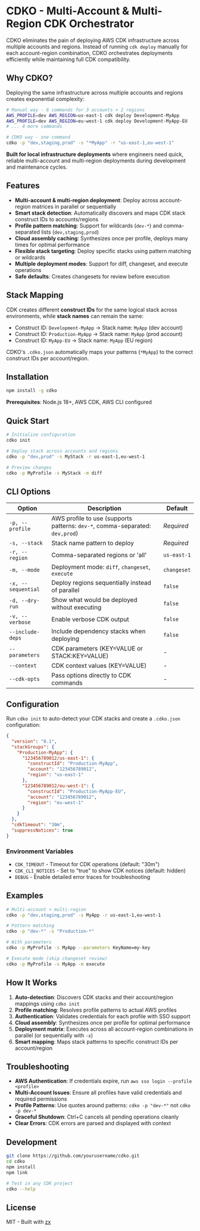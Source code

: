 # CDKO - Multi-Account & Multi-Region CDK Orchestrator

CDKO eliminates the pain of deploying AWS CDK infrastructure across multiple accounts and regions. Instead of running `cdk deploy` manually for each account-region combination, CDKO orchestrates deployments efficiently while maintaining full CDK compatibility.

## Why CDKO?

Deploying the same infrastructure across multiple accounts and regions creates exponential complexity:

```bash
# Manual way - 6 commands for 3 accounts × 2 regions
AWS_PROFILE=dev AWS_REGION=us-east-1 cdk deploy Development-MyApp
AWS_PROFILE=dev AWS_REGION=eu-west-1 cdk deploy Development-MyApp-EU
# ... 4 more commands

# CDKO way - one command
cdko -p "dev,staging,prod" -s "*MyApp" -r "us-east-1,eu-west-1"
```

**Built for local infrastructure deployments** where engineers need quick, reliable multi-account and multi-region deployments during development and maintenance cycles.

## Features

- **Multi-account & multi-region deployment**: Deploy across account-region matrices in parallel or sequentially
- **Smart stack detection**: Automatically discovers and maps CDK stack construct IDs to accounts/regions  
- **Profile pattern matching**: Support for wildcards (`dev-*`) and comma-separated lists (`dev,staging,prod`)
- **Cloud assembly caching**: Synthesizes once per profile, deploys many times for optimal performance
- **Flexible stack targeting**: Deploy specific stacks using pattern matching or wildcards
- **Multiple deployment modes**: Support for diff, changeset, and execute operations
- **Safe defaults**: Creates changesets for review before execution

## Stack Mapping

CDK creates different **construct IDs** for the same logical stack across environments, while **stack names** can remain the same:

- Construct ID: `Development-MyApp` → Stack name: `MyApp` (dev account)
- Construct ID: `Production-MyApp` → Stack name: `MyApp` (prod account)  
- Construct ID: `MyApp-EU` → Stack name: `MyApp` (EU region)

CDKO's `.cdko.json` automatically maps your patterns (`*MyApp`) to the correct construct IDs per account/region.

## Installation

```bash
npm install -g cdko
```

**Prerequisites**: Node.js 18+, AWS CDK, AWS CLI configured

## Quick Start

```bash
# Initialize configuration
cdko init

# Deploy stack across accounts and regions
cdko -p "dev,prod" -s MyStack -r us-east-1,eu-west-1

# Preview changes
cdko -p MyProfile -s MyStack -m diff
```

## CLI Options

| Option | Description | Default |
|--------|-------------|---------|
| `-p, --profile` | AWS profile to use (supports patterns: `dev-*`, comma-separated: `dev,prod`) | *Required* |
| `-s, --stack` | Stack name pattern to deploy | *Required* |
| `-r, --region` | Comma-separated regions or 'all' | `us-east-1` |
| `-m, --mode` | Deployment mode: `diff`, `changeset`, `execute` | `changeset` |
| `-x, --sequential` | Deploy regions sequentially instead of parallel | `false` |
| `-d, --dry-run` | Show what would be deployed without executing | `false` |
| `-v, --verbose` | Enable verbose CDK output | `false` |
| `--include-deps` | Include dependency stacks when deploying | `false` |
| `--parameters` | CDK parameters (KEY=VALUE or STACK:KEY=VALUE) | - |
| `--context` | CDK context values (KEY=VALUE) | - |
| `--cdk-opts` | Pass options directly to CDK commands | - |

## Configuration

Run `cdko init` to auto-detect your CDK stacks and create a `.cdko.json` configuration:

```json
{
  "version": "0.1",
  "stackGroups": {
    "Production-MyApp": {
      "123456789012/us-east-1": {
        "constructId": "Production-MyApp",
        "account": "123456789012",
        "region": "us-east-1"
      },
      "123456789012/eu-west-1": {
        "constructId": "Production-MyApp-EU",
        "account": "123456789012",
        "region": "eu-west-1"
      }
    }
  },
  "cdkTimeout": "30m",
  "suppressNotices": true
}
```

### Environment Variables

- `CDK_TIMEOUT` - Timeout for CDK operations (default: "30m")
- `CDK_CLI_NOTICES` - Set to "true" to show CDK notices (default: hidden)
- `DEBUG` - Enable detailed error traces for troubleshooting

## Examples

```bash
# Multi-account + multi-region
cdko -p "dev,staging,prod" -s MyApp -r us-east-1,eu-west-1

# Pattern matching
cdko -p "dev-*" -s "Production-*"

# With parameters
cdko -p MyProfile -s MyApp --parameters KeyName=my-key

# Execute mode (skip changeset review)
cdko -p MyProfile -s MyApp -m execute
```

## How It Works

1. **Auto-detection**: Discovers CDK stacks and their account/region mappings using `cdko init`
2. **Profile matching**: Resolves profile patterns to actual AWS profiles
3. **Authentication**: Validates credentials for each profile with SSO support
4. **Cloud assembly**: Synthesizes once per profile for optimal performance
5. **Deployment matrix**: Executes across all account-region combinations in parallel (or sequentially with `-x`)
6. **Smart mapping**: Maps stack patterns to specific construct IDs per account/region

## Troubleshooting

- **AWS Authentication**: If credentials expire, run `aws sso login --profile <profile>`
- **Multi-Account Issues**: Ensure all profiles have valid credentials and required permissions
- **Profile Patterns**: Use quotes around patterns: `cdko -p "dev-*"` not `cdko -p dev-*`
- **Graceful Shutdown**: Ctrl+C cancels all pending operations cleanly
- **Clear Errors**: CDK errors are parsed and displayed with context

## Development

```bash
git clone https://github.com/yourusername/cdko.git
cd cdko
npm install
npm link

# Test in any CDK project
cdko --help
```

## License

MIT - Built with [zx](https://github.com/google/zx)
